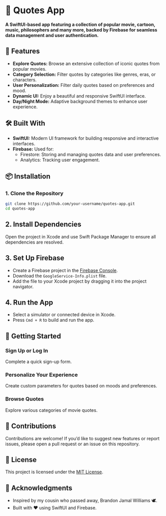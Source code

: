 # 🎥 Quotes App  

**A SwiftUI-based app featuring a collection of popular movie, cartoon, music, philosophers and many more, backed by Firebase for seamless data management and user authentication.**  

## 📱 Features  

- **Explore Quotes:** Browse an extensive collection of iconic quotes from popular movies.  
- **Category Selection:** Filter quotes by categories like genres, eras, or characters.  
- **User Personalization:** Filter daily quotes based on preferences and mood.  
- **Dynamic UI:** Enjoy a beautiful and responsive SwiftUI interface.  
- **Day/Night Mode:** Adaptive background themes to enhance user experience.  

## 🛠️ Built With  

- **SwiftUI:** Modern UI framework for building responsive and interactive interfaces.  
- **Firebase:** Used for:  
  - Firestore: Storing and managing quotes data and user preferences.  
  - Analytics: Tracking user engagement.  

## 📦 Installation  

### 1. Clone the Repository  
```bash  
git clone https://github.com/your-username/quotes-app.git 
cd quotes-app
```

## 2. Install Dependencies  
Open the project in Xcode and use Swift Package Manager to ensure all dependencies are resolved.  

## 3. Set Up Firebase  
- Create a Firebase project in the [Firebase Console](https://console.firebase.google.com/).  
- Download the `GoogleService-Info.plist` file.  
- Add the file to your Xcode project by dragging it into the project navigator.  

## 4. Run the App  
- Select a simulator or connected device in Xcode.  
- Press `Cmd + R` to build and run the app.  

## 🚀 Getting Started  

### Sign Up or Log In  
Complete a quick sign-up form.

### Personalize Your Experience  
Create custom parameters for quotes based on moods and preferences.  

### Browse Quotes  
Explore various categories of movie quotes.  


## 🤝 Contributions  

Contributions are welcome! If you’d like to suggest new features or report issues, please open a pull request or an issue on this repository.  

## 📜 License  

This project is licensed under the [MIT License](LICENSE).  

## 💬 Acknowledgments  

- Inspired by my cousin who passed away, Brandon Jamal Williams 🕊️.  
- Built with ❤️ using SwiftUI and Firebase.  
